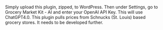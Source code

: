 Simply upload this plugin, zipped, to WordPress. Then under Settings, go to Grocery Market Kit - AI and enter your OpenAI API Key. This will use ChatGPT4.0.
This plugin pulls prices from Schnucks (St. Louis) based grocery stores. It needs to be developed further. 
